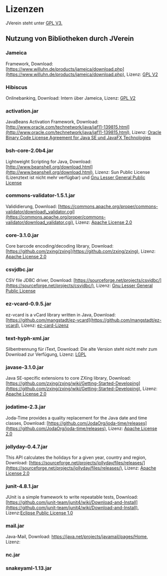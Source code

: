 # Lizenzen

JVerein steht unter [GPL V3.](#gpl-v3)

## Nutzung von Bibliotheken durch JVerein

### Jameica

Framework, Download: [https://www.willuhn.de/products/jameica/download.php](https://www.willuhn.de/products/jameica/download.php), Lizenz: [GPL V2](#gpl-v2)

### Hibiscus

Onlinebanking, Download: Intern über Jameica, Lizenz: [GPL V2](#gpl-v2)

### activation.jar

JavaBeans Activation Framework, Download: [http://www.oracle.com/technetwork/java/jaf11-139815.html](http://www.oracle.com/technetwork/java/jaf11-139815.html), Lizenz: [Oracle Binary Code License Agreement for Java SE und JavaFX Technologies](#oracle-binary-code-license-agreement-for-java-se-und-javafx-technologies)

### bsh-core-2.0b4.jar

Lightweight Scripting for Java, Download: [http://www.beanshell.org/download.html](http://www.beanshell.org/download.html), Lizenz: Sun Public License \(Lizenztext ist nicht mehr verfügbar\) und  [Gnu Lesser General Public License](#gnu-lesser-general-public-license)

### commons-validator-1.5.1.jar

Valididierung, Download: [https://commons.apache.org/proper/commons-validator/download\_validator.cgi](https://commons.apache.org/proper/commons-validator/download_validator.cgi), Lizenz: [Apache License 2.0](#apache-license-20)

### core-3.1.0.jar

Core barcode encoding/decoding library, Download: [https://github.com/zxing/zxing](https://github.com/zxing/zxing), Lizenz: [Apache License 2.0](#apache-license-20)

### csvjdbc.jar

CSV file JDBC driver, Download: [https://sourceforge.net/projects/csvjdbc/](https://sourceforge.net/projects/csvjdbc/), Lizenz: [Gnu Lesser General Public License](#gnu-lesser-general-public-license)

### ez-vcard-0.9.5.jar

ez-vcard is a vCard library written in Java, Download: [https://github.com/mangstadt/ez-vcard](https://github.com/mangstadt/ez-vcard), Lizenz: [ez-card-Lizenz](#ez-card-lizenz)

### text-hyph-xml.jar

Silbentrennung für iText, Download: Die alte Version steht nicht mehr zum Download zur Verfügung, Lizenz: [LGPL](/lizenzen/lgpl.md)

### javase-3.1.0.jar

Java SE-specific extensions to core ZXing library, Download: [https://github.com/zxing/zxing/wiki/Getting-Started-Developing](https://github.com/zxing/zxing/wiki/Getting-Started-Developing), Lizenz: [Apache License 2.0](/lizenzen/apache-license-20.md)

### jodatime-2.3.jar

Joda-Time provides a quality replacement for the Java date and time classes, Download: [https://github.com/JodaOrg/joda-time/releases](https://github.com/JodaOrg/joda-time/releases), Lizenz: [Apache License 2.0](/lizenzen/apache-license-20.md)

### jollyday-0.4.7.jar

This API calculates the holidays for a given year, country and region, Download: [https://sourceforge.net/projects/jollyday/files/releases/](https://sourceforge.net/projects/jollyday/files/releases/), Lizenz: [Apache License 2.0](/lizenzen/apache-license-20.md)

### junit-4.8.1.jar

JUnit is a simple framework to write repeatable tests, Download: [https://github.com/junit-team/junit4/wiki/Download-and-Install](https://github.com/junit-team/junit4/wiki/Download-and-Install), Lizenz:[Eclipse Public License 1.0](/lizenzen/eclipse-public-license-10.md)

### mail.jar

Java-Mail, Download: https://java.net/projects/javamail/pages/Home, Lizenz: 

### nc.jar

### snakeyaml-1.13.jar

## 



